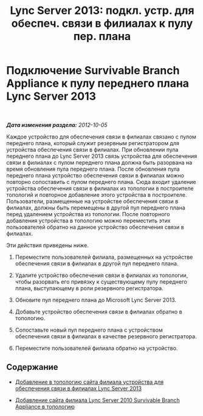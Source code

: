 ﻿---
title: "Lync Server 2013: подкл. устр. для обеспеч. связи в филиалах к пулу пер. плана"
TOCTitle: Подключение Survivable Branch Appliance к пулу переднего плана Lync Server 2013
ms:assetid: 3c7ca33f-5295-4d82-9152-41d8bc6f35cf
ms:mtpsurl: https://technet.microsoft.com/ru-ru/library/JJ688026(v=OCS.15)
ms:contentKeyID: 49887952
ms.date: 05/19/2016
mtps_version: v=OCS.15
ms.translationtype: HT
---

# Подключение Survivable Branch Appliance к пулу переднего плана Lync Server 2013

 

_**Дата изменения раздела:** 2012-10-05_

Каждое устройство для обеспечения связи в филиалах связано с пулом переднего плана, который служит резервным регистратором для устройства обеспечения связи в филиалах. При обновлении пула переднего плана до Lync Server 2013 связь устройства для обеспечения связи в филиалах с пулом переднего плана должна быть разорвана на время обновления пула переднего плана. После обновления пула переднего плана устройство обеспечения связи в филиалах можно повторно сопоставить с пулом переднего плана. Сюда входит удаление устройства обеспечения связи в филиалах из топологии в построителе топологий и повторное добавление этого устройства в построителе. Пользователи, размещенные на устройстве обеспечения связи в филиалах, должны быть перемещены в другой пул переднего плана перед удалением устройства из топологии. После повторного добавления устройства в топологию можно переместить этих пользователей обратно на данное устройство обеспечения связи в филиалах.

Эти действия приведены ниже.

1.  Переместите пользователей филиала, размещенных на устройстве обеспечения связи в филиалах в другой пул переднего плана.

2.  Удалите устройство обеспечения связи в филиалах из топологии, чтобы разорвать его привязку к существующему пулу переднего плана, выступающему в роли резервного регистратора.

3.  Обновите пул переднего плана до Microsoft Lync Server 2013.

4.  Добавьте устройство обеспечения связи в филиалах обратно в топологию.

5.  Сопоставьте новый пул переднего плана с устройством обеспечения связи в филиалах в качестве резервного регистратора.

6.  Переместите пользователей филиала обратно на устройство.

## Содержание

  - [Добавление в топологию сайта филиала устройства для обеспечения связи в филиалах Lync Server 2013](lync-server-2013-add-lync-server-2013-survivable-branch-appliance-branch-site-to-your-topology.md)

  - [Добавление сайта филиала Lync Server 2010 Survivable Branch Appliance в топологию](lync-server-2013-add-lync-server-2010-survivable-branch-appliance-branch-site-to-your-topology.md)

